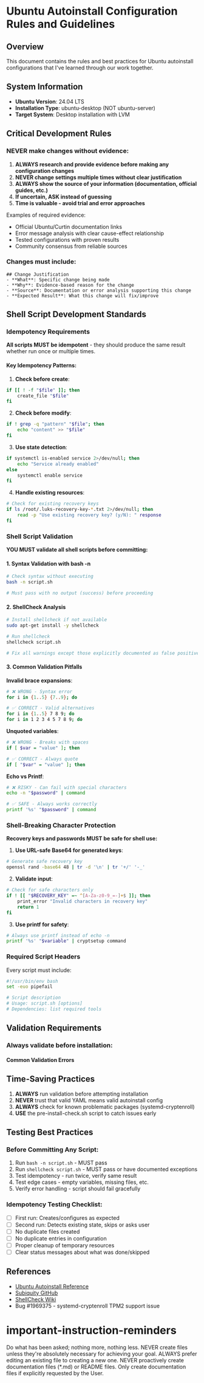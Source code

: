 # Ubuntu Autoinstall Configuration Rules and Guidelines

## Overview
This document contains the rules and best practices for Ubuntu autoinstall configurations that I've learned through our work together.

## System Information
- **Ubuntu Version**: 24.04 LTS
- **Installation Type**: ubuntu-desktop (NOT ubuntu-server)
- **Target System**: Desktop installation with LVM

## Critical Development Rules

### NEVER make changes without evidence:
1. **ALWAYS research and provide evidence before making any configuration changes**
2. **NEVER change settings multiple times without clear justification**
3. **ALWAYS show the source of your information (documentation, official guides, etc.)**
4. **If uncertain, ASK instead of guessing**
5. **Time is valuable - avoid trial and error approaches**

Examples of required evidence:
- Official Ubuntu/Curtin documentation links
- Error message analysis with clear cause-effect relationship
- Tested configurations with proven results
- Community consensus from reliable sources

### Changes must include:
```
## Change Justification
- **What**: Specific change being made
- **Why**: Evidence-based reason for the change
- **Source**: Documentation or error analysis supporting this change
- **Expected Result**: What this change will fix/improve
```

## Shell Script Development Standards

### Idempotency Requirements

**All scripts MUST be idempotent** - they should produce the same result whether run once or multiple times.

#### Key Idempotency Patterns:

1. **Check before create**:
```bash
if [[ ! -f "$file" ]]; then
    create_file "$file"
fi
```

2. **Check before modify**:
```bash
if ! grep -q "pattern" "$file"; then
    echo "content" >> "$file"
fi
```

3. **Use state detection**:
```bash
if systemctl is-enabled service 2>/dev/null; then
    echo "Service already enabled"
else
    systemctl enable service
fi
```

4. **Handle existing resources**:
```bash
# Check for existing recovery keys
if ls /root/.luks-recovery-key-*.txt 2>/dev/null; then
    read -p "Use existing recovery key? (y/N): " response
fi
```

### Shell Script Validation

**YOU MUST validate all shell scripts before committing:**

#### 1. Syntax Validation with bash -n
```bash
# Check syntax without executing
bash -n script.sh

# Must pass with no output (success) before proceeding
```

#### 2. ShellCheck Analysis
```bash
# Install shellcheck if not available
sudo apt-get install -y shellcheck

# Run shellcheck
shellcheck script.sh

# Fix all warnings except those explicitly documented as false positives
```

#### 3. Common Validation Pitfalls

**Invalid brace expansions**:
```bash
# ❌ WRONG - Syntax error
for i in {1..5} {7..9}; do

# ✅ CORRECT - Valid alternatives
for i in {1..5} 7 8 9; do
for i in 1 2 3 4 5 7 8 9; do
```

**Unquoted variables**:
```bash
# ❌ WRONG - Breaks with spaces
if [ $var = "value" ]; then

# ✅ CORRECT - Always quote
if [ "$var" = "value" ]; then
```

**Echo vs Printf**:
```bash
# ❌ RISKY - Can fail with special characters
echo -n "$password" | command

# ✅ SAFE - Always works correctly
printf '%s' "$password" | command
```

### Shell-Breaking Character Protection

**Recovery keys and passwords MUST be safe for shell use:**

1. **Use URL-safe Base64 for generated keys**:
```bash
# Generate safe recovery key
openssl rand -base64 48 | tr -d '\n' | tr '+/' '-_'
```

2. **Validate input**:
```bash
# Check for safe characters only
if ! [[ "$RECOVERY_KEY" =~ ^[A-Za-z0-9_=-]+$ ]]; then
    print_error "Invalid characters in recovery key"
    return 1
fi
```

3. **Use printf for safety**:
```bash
# Always use printf instead of echo -n
printf '%s' "$variable" | cryptsetup command
```

### Required Script Headers

Every script must include:
```bash
#!/usr/bin/env bash
set -euo pipefail

# Script description
# Usage: script.sh [options]
# Dependencies: list required tools
```

## Validation Requirements

### Always validate before installation:

#### Common Validation Errors

## Time-Saving Practices
1. **ALWAYS** run validation before attempting installation
2. **NEVER** trust that valid YAML means valid autoinstall config
3. **ALWAYS** check for known problematic packages (systemd-cryptenroll)
4. **USE** the pre-install-check.sh script to catch issues early

## Testing Best Practices

### Before Committing Any Script:
1. Run `bash -n script.sh` - MUST pass
2. Run `shellcheck script.sh` - MUST pass or have documented exceptions
3. Test idempotency - run twice, verify same result
4. Test edge cases - empty variables, missing files, etc.
5. Verify error handling - script should fail gracefully

### Idempotency Testing Checklist:
- [ ] First run: Creates/configures as expected
- [ ] Second run: Detects existing state, skips or asks user
- [ ] No duplicate files created
- [ ] No duplicate entries in configuration
- [ ] Proper cleanup of temporary resources
- [ ] Clear status messages about what was done/skipped

## References
- [Ubuntu Autoinstall Reference](https://canonical-subiquity.readthedocs-hosted.com/en/latest/reference/autoinstall-reference.html)
- [Subiquity GitHub](https://github.com/canonical/subiquity)
- [ShellCheck Wiki](https://www.shellcheck.net/wiki/)
- Bug #1969375 - systemd-cryptenroll TPM2 support issue

# important-instruction-reminders
Do what has been asked; nothing more, nothing less.
NEVER create files unless they're absolutely necessary for achieving your goal.
ALWAYS prefer editing an existing file to creating a new one.
NEVER proactively create documentation files (*.md) or README files. Only create documentation files if explicitly requested by the User.